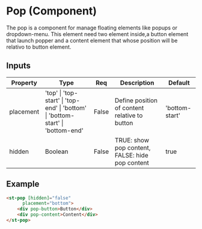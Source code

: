 # Pop (Component)

   The pop is a component for manage floating elements like popups or dropdown-menu. This element need two element inside,a button element that launch popper and a content element that whose position will be relativo to button element.

## Inputs

| Property  | Type                                                                                                                            | Req   | Description                                     | Default        |
| --------- | ------------------------------------------------------------------------------------------------------------------------------- | ----- | ----------------------------------------------- | -------------- |
| placement | &#39;top&#39; \| &#39;top-start&#39; \| &#39;top-end&#39; \| &#39;bottom&#39; \| &#39;bottom-start&#39; \| &#39;bottom-end&#39; | False | Define position of content relative to button   | 'bottom-start' |
| hidden    | Boolean                                                                                                                         | False | TRUE: show pop content, FALSE: hide pop content | true           |

## Example
```html
<st-pop [hidden]="false"
      placement="bottom">
    <div pop-button>Button</div>
    <div pop-content>Content</div>
</st-pop>
````

